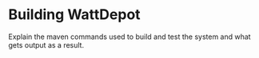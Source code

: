 # Building WattDepot

Explain the maven commands used to build and test the system and what gets output as a result. 



